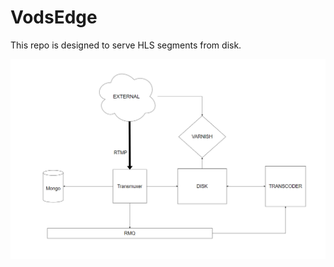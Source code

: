 # VodsEdge

This repo is designed to serve HLS segments from disk.

![design diagram](./design.png)
